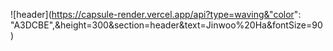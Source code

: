 ![header](https://capsule-render.vercel.app/api?type=waving&"color": "A3DCBE",&height=300&section=header&text=Jinwoo%20Ha&fontSize=90)
